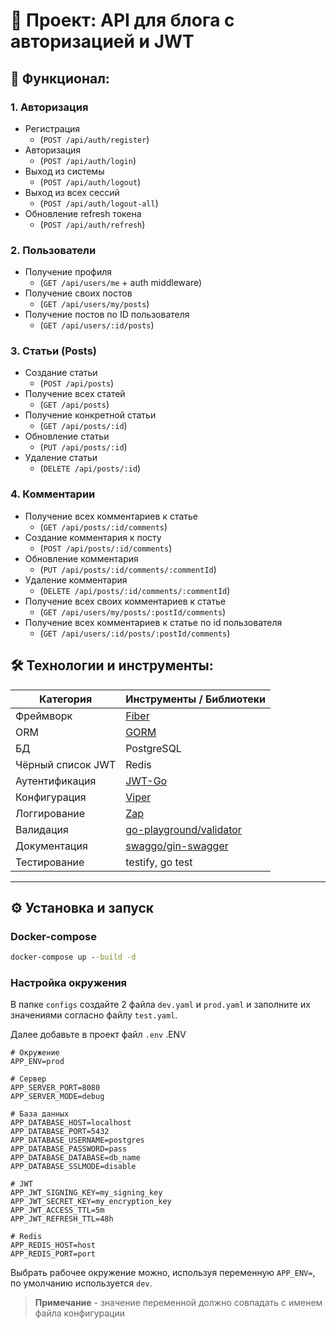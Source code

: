 # 🚀 Проект: **API для блога с авторизацией и JWT**
## 📌 Функционал:

### 1. **Авторизация**
- Регистрация 
  - (`POST /api/auth/register`)
- Авторизация 
  - (`POST /api/auth/login`)
- Выход из системы 
  - (`POST /api/auth/logout`)
- Выход из всех сессий 
  - (`POST /api/auth/logout-all`)
- Обновление refresh токена 
  - (`POST /api/auth/refresh`)

### 2. **Пользователи**
- Получение профиля 
  - (`GET /api/users/me` + auth middleware)
- Получение своих постов 
  - (`GET /api/users/my/posts`)
- Получение постов по ID пользователя 
  - (`GET /api/users/:id/posts`)

### 3. **Статьи (Posts)**
- Создание статьи 
  - (`POST /api/posts`)
- Получение всех статей 
  - (`GET /api/posts`)
- Получение конкретной статьи 
  - (`GET /api/posts/:id`)
- Обновление статьи 
  - (`PUT /api/posts/:id`)
- Удаление статьи 
  - (`DELETE /api/posts/:id`)

### 4. **Комментарии**
- Получение всех комментариев к статье
  - (`GET /api/posts/:id/comments`)
- Создание комментария к посту 
  - (`POST /api/posts/:id/comments`)
- Обновление комментария 
  - (`PUT /api/posts/:id/comments/:commentId`)
- Удаление комментария 
  - (`DELETE /api/posts/:id/comments/:commentId`)
- Получение всех своих комментариев к статье 
  - (`GET /api/users/my/posts/:postId/comments`)
- Получение всех комментариев к статье по id пользователя 
  - (`GET /api/users/:id/posts/:postId/comments`)

## 🛠 Технологии и инструменты:

| Категория         | Инструменты / Библиотеки                        |
|------------------|-------------------------------------------------|
| Фреймворк        | [Fiber](https://github.com/gofiber/fiber) |
| ORM              | [GORM](https://gorm.io/)                        |
| БД               | PostgreSQL         |
| Чёрный список JWT | Redis|
| Аутентификация   | [JWT-Go](https://github.com/dgrijalva/jwt-go)   |
| Конфигурация     | [Viper](https://github.com/spf13/viper)        |
| Логгирование     | [Zap](https://github.com/uber-go/zap)          |
| Валидация        | [go-playground/validator](https://github.com/go-playground/validator) |
| Документация     | [swaggo/gin-swagger](https://github.com/swaggo/swag) |
| Тестирование     | testify, go test                                |

---

## ⚙️ Установка и запуск
### Docker-compose
```cmd
docker-compose up --build -d
```

### Настройка окружения
В папке `configs` создайте 2 файла `dev.yaml` и `prod.yaml` и заполните их значениями согласно файлу `test.yaml`.

Далее добавьте в проект файл `.env`
.ENV
```.env
# Окружение
APP_ENV=prod

# Сервер
APP_SERVER_PORT=8080
APP_SERVER_MODE=debug

# База данных
APP_DATABASE_HOST=localhost
APP_DATABASE_PORT=5432
APP_DATABASE_USERNAME=postgres
APP_DATABASE_PASSWORD=pass
APP_DATABASE_DATABASE=db_name
APP_DATABASE_SSLMODE=disable

# JWT
APP_JWT_SIGNING_KEY=my_signing_key
APP_JWT_SECRET_KEY=my_encryption_key
APP_JWT_ACCESS_TTL=5m
APP_JWT_REFRESH_TTL=48h

# Redis 
APP_REDIS_HOST=host
APP_REDIS_PORT=port
```

Выбрать рабочее окружение можно, используя переменную `APP_ENV=`, по умолчанию используется `dev`.
>**Примечание** - значение переменной должно совпадать с именем файла конфигурации 
